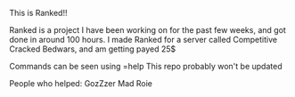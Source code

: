 This is Ranked!!


Ranked is a project I have been working on for the past few weeks, and got done in around 100 hours.
I made Ranked for a server called Competitive Cracked Bedwars, and am getting payed 25$


Commands can be seen using =help
This repo probably won't be updated

People who helped:
GozZzer
Mad
Roie
